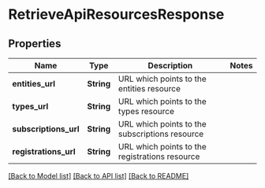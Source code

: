 # RetrieveApiResourcesResponse

## Properties

Name | Type | Description | Notes
------------ | ------------- | ------------- | -------------
**entities_url** | **String** | URL which points to the entities resource | 
**types_url** | **String** | URL which points to the types resource | 
**subscriptions_url** | **String** | URL which points to the subscriptions resource | 
**registrations_url** | **String** | URL which points to the registrations resource | 

[[Back to Model list]](../README.md#documentation-for-models) [[Back to API list]](../README.md#documentation-for-api-endpoints) [[Back to README]](../README.md)


